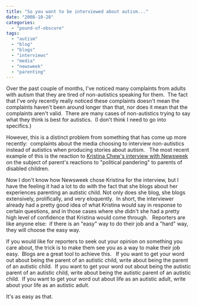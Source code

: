 ```yaml
---
title: "So you want to be interviewed about autism..."
date: "2008-10-28"
categories: 
  - "pound-of-obscure"
tags: 
  - "autism"
  - "blog"
  - "blogs"
  - "interviews"
  - "media"
  - "newsweek"
  - "parenting"
---
```


Over the past couple of months, I've noticed many complaints from adults with autism that they are tired of non-autistics speaking for them.  The fact that I've only recently really noticed these complaints doesn't mean the complaints haven't been around longer than that, nor does it mean that the complaints aren't valid.  There are many cases of non-autistics trying to say what they think is best for autistics.  (I don't think I need to go into specifics.)

However, this is a distinct problem from something that has come up more recently:  complaints about the media choosing to interview non-autistics instead of autistics when producing stories about autism.   The most recent example of this is the reaction to [Kristina Chew's interview with Newsweek](http://www.autismvox.com/vaccines-and-autism-videos-on-newsweek/) on the subject of parent's reactions to "political pandering" to parents of disabled children.

Now I don't know how Newsweek chose Kristina for the interview, but I have the feeling it had a lot to do with the fact that she blogs about her experiences parenting an autistic child. Not only does she blog, she blogs extensively, prolifically, and very eloquently.  In short, the interviewer already had a pretty good idea of what Kristina would say in response to certain questions, and in those cases where she didn't she had a pretty high level of confidence that Kristina would come through.   Reporters are like anyone else:  if there is an "easy" way to do their job and a "hard" way, they will choose the easy way.

If you would like for reporters to seek out your opinion on something you care about, the trick is to make them see you as a way to make their job easy.  Blogs are a great tool to achieve this.   If you want to get your word out about being the parent of an autistic child, write about being the parent of an autistic child.  If you want to get your word out about being the autistic parent of an autistic child, write about being the autistic parent of an autistic child.  If you want to get your word out about life as an autistic adult, write about your life as an autistic adult.

It's as easy as that.
